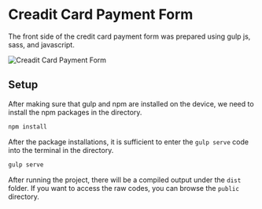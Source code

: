 # Creadit Card Payment Form

The front side of the credit card payment form was prepared using gulp js, sass, and javascript.


![Creadit Card Payment Form](https://koddepo.com/i/creadits-form.jpeg)


  
## Setup

After making sure that gulp and npm are installed on the device, we need to install the npm packages in the directory.

```javascript
npm install
```
After the package installations, it is sufficient to enter the `gulp serve` code into the terminal in the directory.

```javascript
gulp serve
```
After running the project, there will be a compiled output under the `dist` folder. If you want to access the raw codes, you can browse the `public` directory.



  